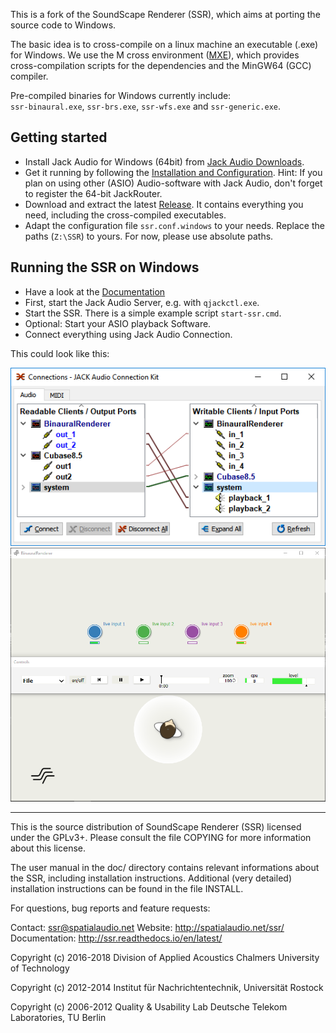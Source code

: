 This is a fork of the SoundScape Renderer (SSR), which aims at porting the source code to Windows.

The basic idea is to cross-compile on a linux machine an executable (.exe) for Windows.
We use the M cross environment ([MXE](http://mxe.cc/)), which provides cross-compilation scripts for the dependencies and the MinGW64 (GCC) compiler.

Pre-compiled binaries for Windows currently include:   
 `ssr-binaural.exe`, `ssr-brs.exe`, `ssr-wfs.exe` and `ssr-generic.exe`.


Getting started
---------------
* Install Jack Audio for Windows (64bit) from [Jack Audio Downloads](http://www.jackaudio.org/downloads/).
* Get it running by following the [Installation and Configuration](http://jackaudio.org/faq/jack_on_windows.html).
  Hint: If you plan on using other (ASIO) Audio-software with Jack Audio, don't forget to register the 64-bit JackRouter.
* Download and extract the latest [Release](https://github.com/chris-hld/ssr/releases).
It contains everything you need, including the cross-compiled executables.
* Adapt the configuration file `ssr.conf.windows` to your needs. Replace the paths (`Z:\SSR`) to yours. For now, please use absolute paths.

Running the SSR on Windows
--------------------------
* Have a look at the [Documentation](http://ssr.readthedocs.io/en/latest/operation.html#running-the-ssr)
* First, start the Jack Audio Server, e.g. with `qjackctl.exe`.
* Start the SSR. There is a simple example script `start-ssr.cmd`.
* Optional: Start your ASIO playback Software.
* Connect everything using Jack Audio Connection.

This could look like this:

![Jack](doc/manual/images/screenshot_jack.png)
![SSR-Windows](doc/manual/images/screenshot_ssr-windows.png)


---

This is the source distribution of SoundScape Renderer (SSR) licensed under the
GPLv3+. Please consult the file COPYING for more information about this license.

The user manual in the doc/ directory contains relevant informations about the
SSR, including installation instructions. Additional (very detailed)
installation instructions can be found in the file INSTALL.

For questions, bug reports and feature requests:

Contact:       ssr@spatialaudio.net
Website:       http://spatialaudio.net/ssr/
Documentation: http://ssr.readthedocs.io/en/latest/

Copyright (c) 2016-2018 Division of Applied Acoustics
                        Chalmers University of Technology

Copyright (c) 2012-2014 Institut für Nachrichtentechnik, Universität Rostock

Copyright (c) 2006-2012 Quality & Usability Lab
                        Deutsche Telekom Laboratories, TU Berlin
